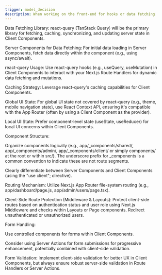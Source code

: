 ```yaml
---
trigger: model_decision
description: When working on the front-end for hooks or data fetching
---
```


Data Fetching Library: react-query (TanStack Query) will be the primary library for fetching, caching, synchronizing, and updating server state in Client Components.

Server Components for Data Fetching: For initial data loading in Server Components, fetch data directly within the component (e.g., using async/await).

react-query Usage: Use react-query hooks (e.g., useQuery, useMutation) in Client Components to interact with your Next.js Route Handlers for dynamic data fetching and mutations.

Caching Strategy: Leverage react-query's caching capabilities for Client Components.

Global UI State: For global UI state not covered by react-query (e.g., theme, mobile navigation state), use React Context API, ensuring it's compatible with the App Router (often by using a Client Component as the provider).

Local UI State: Prefer component-level state (useState, useReducer) for local UI concerns within Client Components.

Component Structure:

Organize components logically (e.g., app/_components/shared/, app/_components/admin/, app/_components/client/ or simply components/ at the root or within src/). The underscore prefix for _components is a common convention to indicate these are not route segments.

Clearly differentiate between Server Components and Client Components (using the "use client"; directive).

Routing Mechanism: Utilize Next.js App Router file-system routing (e.g., app/dashboard/page.js, app/admin/users/page.tsx).

Client-Side Route Protection (Middleware & Layouts): Protect client-side routes based on authentication status and user role using Next.js Middleware and checks within Layouts or Page components. Redirect unauthenticated or unauthorized users.

Form Handling:

Use controlled components for forms within Client Components.

Consider using Server Actions for form submissions for progressive enhancement, potentially combined with client-side validation.

Form Validation: Implement client-side validation for better UX in Client Components, but always ensure robust server-side validation in Route Handlers or Server Actions.